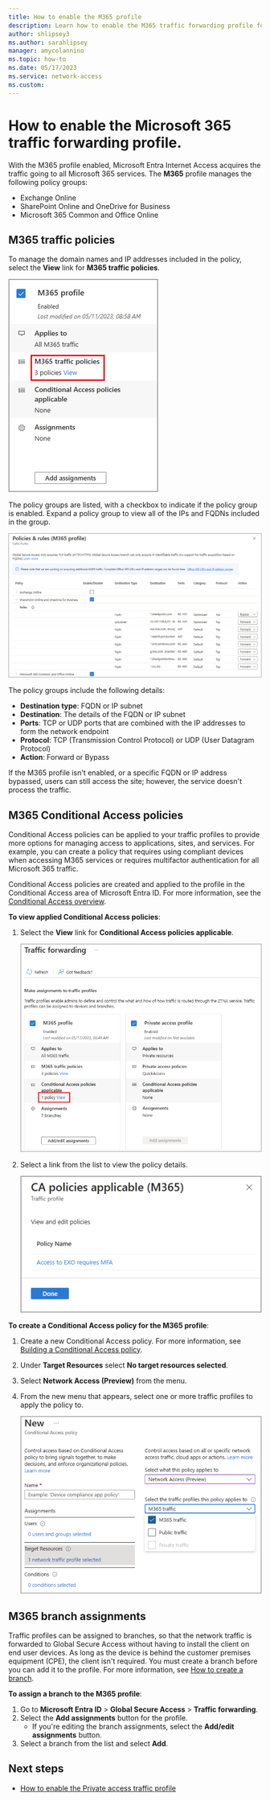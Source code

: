 ```yaml
---
title: How to enable the M365 profile
description: Learn how to enable the M365 traffic forwarding profile for Global Secure Access.
author: shlipsey3
ms.author: sarahlipsey
manager: amycolannino
ms.topic: how-to
ms.date: 05/17/2023
ms.service: network-access
ms.custom: 
---
```

# How to enable the Microsoft 365 traffic forwarding profile.

With the M365 profile enabled, Microsoft Entra Internet Access acquires the traffic going to all Microsoft 365 services. The **M365** profile manages the following policy groups:

- Exchange Online
- SharePoint Online and OneDrive for Business
- Microsoft 365 Common and Office Online

## M365 traffic policies

To manage the domain names and IP addresses included in the policy, select the **View** link for **M365 traffic policies**. 

![Screenshot of the M365 traffic policies.](media/how-to-enable-m365-profile/m365-traffic-profile.png)

The policy groups are listed, with a checkbox to indicate if the policy group is enabled. Expand a policy group to view all of the IPs and FQDNs included in the group.

![Screenshot of the M365 profile details.](media/how-to-enable-m365-profile/m365-profile-details.png)

The policy groups include the following details:

- **Destination type**: FQDN or IP subnet
- **Destination**: The details of the FQDN or IP subnet
- **Ports**: TCP or UDP ports that are combined with the IP addresses to form the network endpoint
- **Protocol**: TCP (Transmission Control Protocol) or UDP (User Datagram Protocol)
- **Action**: Forward or Bypass

If the M365 profile isn't enabled, or a specific FQDN or IP address bypassed, users can still access the site; however, the service doesn't process the traffic. 

## M365 Conditional Access policies

Conditional Access policies can be applied to your traffic profiles to provide more options for managing access to applications, sites, and services. For example, you can create a policy that requires using compliant devices when accessing M365 services or requires multifactor authentication for all Microsoft 365 traffic.

Conditional Access policies are created and applied to the profile in the Conditional Access area of Microsoft Entra ID. For more information, see the [Conditional Access overview](../active-directory/conditional-access/overview.md).

**To view applied Conditional Access policies**:

1. Select the **View** link for **Conditional Access policies applicable**.

    ![Screenshot of traffic forwarding profiles with Conditional Access link highlighted.](media/how-to-enable-m365-profile/m365-profile-view-link.png)

1. Select a link from the list to view the policy details. 

    ![Screenshot of the applied Conditional Access policies.](media/how-to-enable-m365-profile/conditional-access-applied-policies.png)

**To create a Conditional Access policy for the M365 profile**:

1. Create a new Conditional Access policy. For more information, see [Building a Conditional Access policy](../active-directory/conditional-access/concept-conditional-access-policies.md).
1. Under **Target Resources** select **No target resources selected**.
1. Select **Network Access (Preview)** from the menu.
1. From the new menu that appears, select one or more traffic profiles to apply the policy to. 

    ![Screenshot of the Conditional Access fields that relate to traffic forwarding profiles.](media/how-to-enable-m365-profile/conditional-access-menu-options.png)

## M365 branch assignments

Traffic profiles can be assigned to branches, so that the network traffic is forwarded to Global Secure Access without having to install the client on end user devices. As long as the device is behind the customer premises equipment (CPE), the client isn't required.  You must create a branch before you can add it to the profile. For more information, see [How to create a branch](how-to-manage-branch-locations.md).

**To assign a branch to the M365 profile**:

1. Go to **Microsoft Entra ID** > **Global Secure Access** > **Traffic forwarding**.
1. Select the **Add assignments** button for the profile. 
    - If you're editing the branch assignments, select the **Add/edit assignments** button.
1. Select a branch from the list and select **Add**.

## Next steps

- [How to enable the Private access traffic profile](how-to-enable-private-access-profile.md)